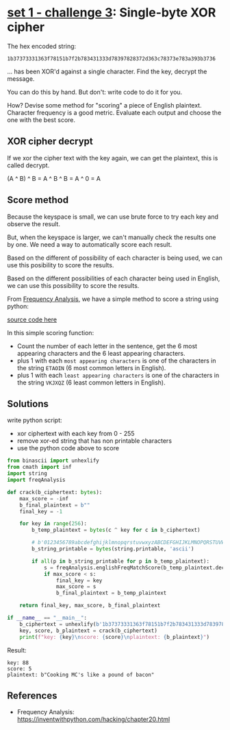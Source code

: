 # **[set 1 - challenge 3](https://cryptopals.com/sets/1/challenges/3): Single-byte XOR cipher**

The hex encoded string:

```hex
1b37373331363f78151b7f2b783431333d78397828372d363c78373e783a393b3736
```

... has been XOR'd against a single character. Find the key, decrypt the message.

You can do this by hand. But don't: write code to do it for you.

How? Devise some method for "scoring" a piece of English plaintext. Character frequency is a good metric. Evaluate each output and choose the one with the best score.

## XOR cipher decrypt

If we xor the cipher text with the key again, we can get the plaintext, this is called decrypt.

(A ^ B) ^ B = A ^ B ^ B = A ^ 0 = A

## Score method

Because the keyspace is small, we can use brute force to try each key and observe the result.

But, when the keyspace is larger, we can't manually check the results one by one. We need a way to automatically score each result.

Based on the different of possibility of each character is being used, we can use this posibility to score the results.

Based on the different possibilities of each character being used in English, we can use this possibility to score the results.

From [Frequency Analysis](https://inventwithpython.com/hacking/chapter20.html), we have a simple method to score a string using python:

[source code here](./freqAnalysis.py)

In this simple scoring function:

- Count the number of each letter in the sentence, get the 6 most appearing characters and the 6 least appearing characters.
- plus 1 with each `most appearing characters` is one of the characters in the string `ETAOIN` (6 most common letters in English).
- plus 1 with each `least appearing characters` is one of the characters in the string `VKJXQZ` (6 least common letters in English).

## Solutions

write python script:

- xor ciphertext with each key from 0 - 255
- remove xor-ed string that has non printable characters
- use the python code above to score

```python
from binascii import unhexlify
from cmath import inf
import string
import freqAnalysis

def crack(b_ciphertext: bytes):
    max_score = -inf
    b_final_plaintext = b""
    final_key = -1

    for key in range(256):
        b_temp_plaintext = bytes(c ^ key for c in b_ciphertext)

        # b'0123456789abcdefghijklmnopqrstuvwxyzABCDEFGHIJKLMNOPQRSTUVWXYZ!"#$%&\'()*+,-./:;<=>?@[\\]^_`{|}~ \t\n\r\x0b\x0c'
        b_string_printable = bytes(string.printable, 'ascii')

        if all(p in b_string_printable for p in b_temp_plaintext):
            s = freqAnalysis.englishFreqMatchScore(b_temp_plaintext.decode('ascii'))
            if max_score < s:
                final_key = key
                max_score = s
                b_final_plaintext = b_temp_plaintext

    return final_key, max_score, b_final_plaintext

if __name__ == "__main__":
    b_ciphertext = unhexlify(b'1b37373331363f78151b7f2b783431333d78397828372d363c78373e783a393b3736')
    key, score, b_plaintext = crack(b_ciphertext)
    print(f"key: {key}\nscore: {score}\nplaintext: {b_plaintext}")
```

Result:

```text
key: 88
score: 5
plaintext: b"Cooking MC's like a pound of bacon"
```

## References

- Frequency Analysis: <https://inventwithpython.com/hacking/chapter20.html>

